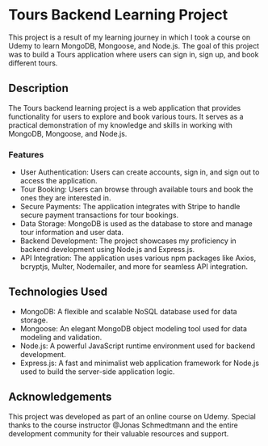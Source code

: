 # Tours Backend Learning Project

This project is a result of my learning journey in which I took a course on Udemy to learn MongoDB, Mongoose, and Node.js. The goal of this project was to build a Tours application where users can sign in, sign up, and book different tours.

## Description

The Tours backend learning project is a web application that provides functionality for users to explore and book various tours. It serves as a practical demonstration of my knowledge and skills in working with MongoDB, Mongoose, and Node.js.

### Features

- User Authentication: Users can create accounts, sign in, and sign out to access the application.
- Tour Booking: Users can browse through available tours and book the ones they are interested in.
- Secure Payments: The application integrates with Stripe to handle secure payment transactions for tour bookings.
- Data Storage: MongoDB is used as the database to store and manage tour information and user data.
- Backend Development: The project showcases my proficiency in backend development using Node.js and Express.js.
- API Integration: The application uses various npm packages like Axios, bcryptjs, Multer, Nodemailer, and more for seamless API integration.

## Technologies Used

- MongoDB: A flexible and scalable NoSQL database used for data storage.
- Mongoose: An elegant MongoDB object modeling tool used for data modeling and validation.
- Node.js: A powerful JavaScript runtime environment used for backend development.
- Express.js: A fast and minimalist web application framework for Node.js used to build the server-side application logic.


## Acknowledgements

This project was developed as part of an online course on Udemy. Special thanks to the course instructor @Jonas Schmedtmann and the entire development community for their valuable resources and support.

